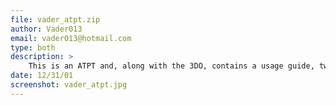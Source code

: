 ```yaml
---
file: vader_atpt.zip
author: Vader013
email: vader013@hotmail.com
type: both
description: >
    This is an ATPT and, along with the 3DO, contains a usage guide, two KEY animations, and a PUP file.
date: 12/31/01
screenshot: vader_atpt.jpg
---
```

